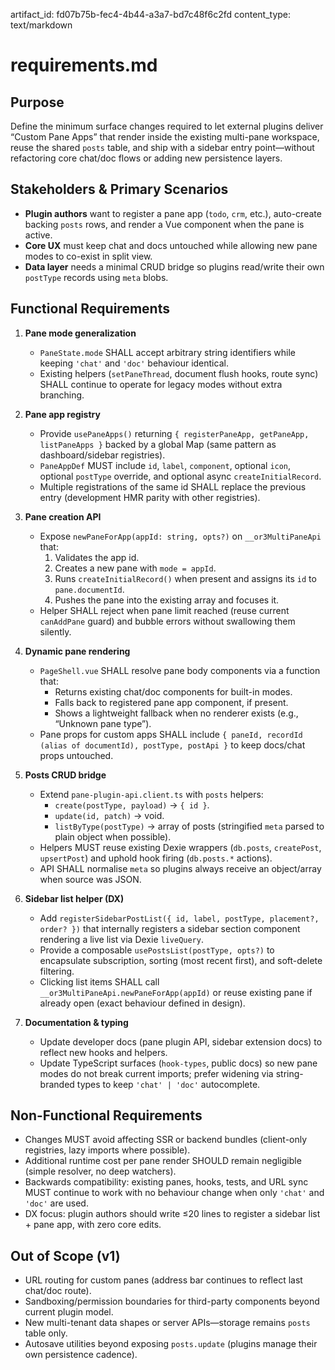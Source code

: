 artifact_id: fd07b75b-fec4-4b44-a3a7-bd7c48f6c2fd
content_type: text/markdown

# requirements.md

## Purpose

Define the minimum surface changes required to let external plugins deliver “Custom Pane Apps” that render inside the existing multi-pane workspace, reuse the shared `posts` table, and ship with a sidebar entry point—without refactoring core chat/doc flows or adding new persistence layers.

## Stakeholders & Primary Scenarios

-   **Plugin authors** want to register a pane app (`todo`, `crm`, etc.), auto-create backing `posts` rows, and render a Vue component when the pane is active.
-   **Core UX** must keep chat and docs untouched while allowing new pane modes to co-exist in split view.
-   **Data layer** needs a minimal CRUD bridge so plugins read/write their own `postType` records using `meta` blobs.

## Functional Requirements

1. **Pane mode generalization**
    -   `PaneState.mode` SHALL accept arbitrary string identifiers while keeping `'chat'` and `'doc'` behaviour identical.
    -   Existing helpers (`setPaneThread`, document flush hooks, route sync) SHALL continue to operate for legacy modes without extra branching.

2. **Pane app registry**
    -   Provide `usePaneApps()` returning `{ registerPaneApp, getPaneApp, listPaneApps }` backed by a global Map (same pattern as dashboard/sidebar registries).
    -   `PaneAppDef` MUST include `id`, `label`, `component`, optional `icon`, optional `postType` override, and optional async `createInitialRecord`.
    -   Multiple registrations of the same id SHALL replace the previous entry (development HMR parity with other registries).

3. **Pane creation API**
    -   Expose `newPaneForApp(appId: string, opts?)` on `__or3MultiPaneApi` that:
        1. Validates the app id.
        2. Creates a new pane with `mode = appId`.
        3. Runs `createInitialRecord()` when present and assigns its `id` to `pane.documentId`.
        4. Pushes the pane into the existing array and focuses it.
    -   Helper SHALL reject when pane limit reached (reuse current `canAddPane` guard) and bubble errors without swallowing them silently.

4. **Dynamic pane rendering**
    -   `PageShell.vue` SHALL resolve pane body components via a function that:
        -   Returns existing chat/doc components for built-in modes.
        -   Falls back to registered pane app component, if present.
        -   Shows a lightweight fallback when no renderer exists (e.g., “Unknown pane type”).
    -   Pane props for custom apps SHALL include `{ paneId, recordId (alias of documentId), postType, postApi }` to keep docs/chat props untouched.

5. **Posts CRUD bridge**
    -   Extend `pane-plugin-api.client.ts` with `posts` helpers:
        -   `create(postType, payload)` → `{ id }`.
        -   `update(id, patch)` → void.
        -   `listByType(postType)` → array of posts (stringified `meta` parsed to plain object when possible).
    -   Helpers MUST reuse existing Dexie wrappers (`db.posts`, `createPost`, `upsertPost`) and uphold hook firing (`db.posts.*` actions).
    -   API SHALL normalise `meta` so plugins always receive an object/array when source was JSON.

6. **Sidebar list helper (DX)**
    -   Add `registerSidebarPostList({ id, label, postType, placement?, order? })` that internally registers a sidebar section component rendering a live list via Dexie `liveQuery`.
    -   Provide a composable `usePostsList(postType, opts?)` to encapsulate subscription, sorting (most recent first), and soft-delete filtering.
    -   Clicking list items SHALL call `__or3MultiPaneApi.newPaneForApp(appId)` or reuse existing pane if already open (exact behaviour defined in design).

7. **Documentation & typing**
    -   Update developer docs (pane plugin API, sidebar extension docs) to reflect new hooks and helpers.
    -   Update TypeScript surfaces (`hook-types`, public docs) so new pane modes do not break current imports; prefer widening via string-branded types to keep `'chat' | 'doc'` autocomplete.

## Non-Functional Requirements

-   Changes MUST avoid affecting SSR or backend bundles (client-only registries, lazy imports where possible).
-   Additional runtime cost per pane render SHOULD remain negligible (simple resolver, no deep watchers).
-   Backwards compatibility: existing panes, hooks, tests, and URL sync MUST continue to work with no behaviour change when only `'chat'` and `'doc'` are used.
-   DX focus: plugin authors should write ≤20 lines to register a sidebar list + pane app, with zero core edits.

## Out of Scope (v1)

-   URL routing for custom panes (address bar continues to reflect last chat/doc route).
-   Sandboxing/permission boundaries for third-party components beyond current plugin model.
-   New multi-tenant data shapes or server APIs—storage remains `posts` table only.
-   Autosave utilities beyond exposing `posts.update` (plugins manage their own persistence cadence).
